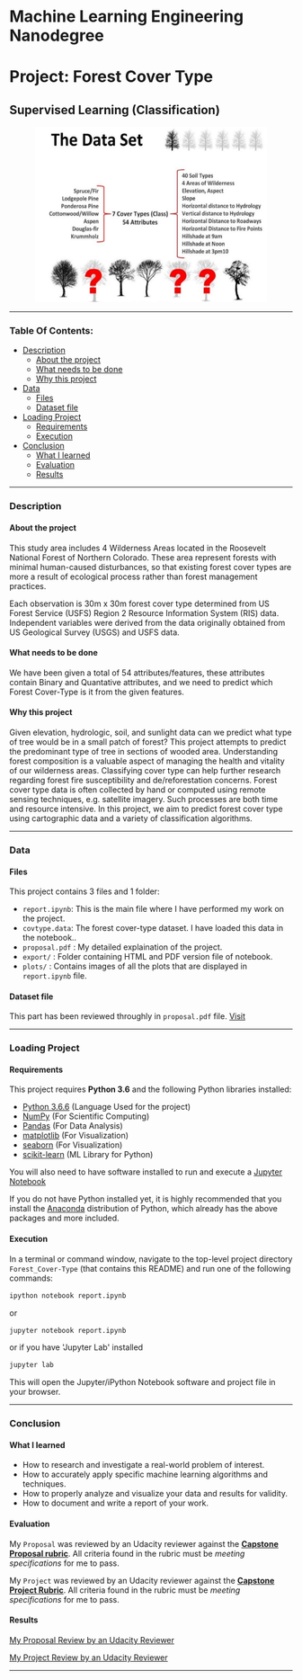 # Machine Learning Engineering Nanodegree
# Project: Forest Cover Type
## Supervised Learning (Classification)

<p align = 'center'><img src = 'logo.jpg', height=312, width =412></p>

----

### Table Of Contents:
- [Description](#description)<br>
    - [About the project](#about-the-project)<br>
    - [What needs to be done](#what-needs-to-be-done)<br>
    - [Why this project](#why-this-project)<br>
- [Data](#data)<br>
    - [Files](#files)<br>
    - [Dataset file](#dataset-file)<br>
- [Loading Project](#loading-project)<br>
    - [Requirements](#requirements)<br>
    - [Execution](#execution)<br>
- [Conclusion](#conclusion)<br>
    - [What I learned](#what-i-learned)<br>
    - [Evaluation](#evaluation)
    - [Results](#results)

----

### Description

#### About the project
This study area includes 4 Wilderness Areas located in the Roosevelt National Forest of Northern Colorado. These area represent forests with minimal human-caused disturbances, so that existing forest cover types are more a result of ecological process rather than forest management practices.

Each observation is 30m x 30m forest cover type determined from US Forest Service (USFS) Region 2 Resource Information System (RIS) data. Independent variables were derived from the data originally obtained from US Geological Survey (USGS) and USFS data.


#### What needs to be done
We have been given a total of 54 attributes/features, these attributes contain Binary and Quantative attributes, and we need to predict which Forest Cover-Type is it from the given features.


#### Why this project
Given elevation, hydrologic, soil, and sunlight data can we predict what type of tree would be in a small patch of forest? This project attempts to predict the predominant type of tree in sections of wooded area. Understanding forest composition is a valuable aspect of managing the health and vitality of our wilderness areas. Classifying cover type can help further research regarding forest fire susceptibility and de/reforestation concerns. Forest cover type data is often collected by hand or computed using remote sensing techniques, e.g. satellite imagery. Such processes are both time and resource intensive. In this project, we aim to predict forest cover type using cartographic data and a variety of classification algorithms.


----

### Data

#### Files

This project contains 3 files and 1 folder:

- `report.ipynb`: This is the main file where I have performed my work on the project.
- `covtype.data`: The forest cover-type dataset. I have loaded this data in the notebook..
- `proposal.pdf` : My detailed explaination of the project.
- `export/` : Folder containing HTML and PDF version file of notebook.
- `plots/` : Contains images of all the plots that are displayed in `report.ipynb` file.

#### Dataset file
This part has been reviewed throughly in `proposal.pdf` file. [Visit](https://github.com/JuzerShakir/Forest_Cover-Type/blob/master/proposal.pdf)

----

### Loading Project

#### Requirements

This project requires **Python 3.6** and the following Python libraries installed:

- [Python 3.6.6](https://www.python.org/downloads/release/python-366/)      (Language Used for the project)
- [NumPy](http://www.numpy.org/)                                            (For Scientific Computing)
- [Pandas](http://pandas.pydata.org)                                        (For Data Analysis)
- [matplotlib](http://matplotlib.org/)                                      (For Visualization)   
- [seaborn](https://seaborn.pydata.org/installing.html)                     (For Visualization)
- [scikit-learn](http://scikit-learn.org/stable/)                           (ML Library for Python)

You will also need to have software installed to run and execute a [Jupyter Notebook](http://jupyter.org/install)

If you do not have Python installed yet, it is highly recommended that you install the [Anaconda](https://www.anaconda.com/download/) distribution of Python, which already has the above packages and more included.

#### Execution

In a terminal or command window, navigate to the top-level project directory `Forest_Cover-Type` (that contains this README) and run one of the following commands:

```bash
ipython notebook report.ipynb
```  
or
```bash
jupyter notebook report.ipynb
```
or if you have 'Jupyter Lab' installed
```bash
jupyter lab
```

This will open the Jupyter/iPython Notebook software and project file in your browser.

-----

### Conclusion

#### What I learned
- How to research and investigate a real-world problem of interest.
- How to accurately apply specific machine learning algorithms and techniques.
- How to properly analyze and visualize your data and results for validity.
- How to document and write a report of your work.

#### Evaluation
My `Proposal` was reviewed by an Udacity reviewer against the **<a href="https://review.udacity.com/#!/rubrics/410/view" target="_blank">Capstone Proposal rubric</a>**. All criteria found in the rubric must be *meeting specifications* for me to pass.

My `Project` was reviewed by an Udacity reviewer against the **<a href="https://review.udacity.com/#!/rubrics/108/view" target="_blank">Capstone Project Rubric</a>**. All criteria found in the rubric must be *meeting specifications* for me to pass.

#### Results
[My Proposal Review by an Udacity Reviewer](https://review.udacity.com/#!/reviews/1419617)

[My Project Review by an Udacity Reviewer](https://review.udacity.com/#!/reviews/1435956)

----